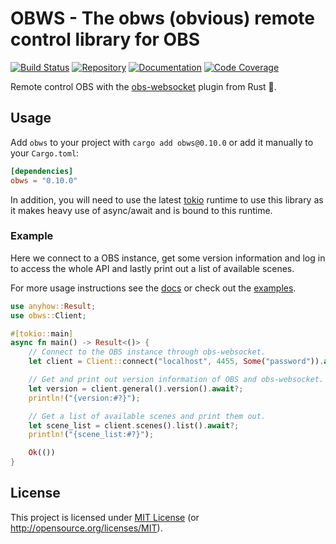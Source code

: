 # OBWS - The obws (obvious) remote control library for OBS

[![Build Status][build-img]][build-url]
[![Repository][crates-img]][crates-url]
[![Documentation][doc-img]][doc-url]
[![Code Coverage][cover-img]][cover-url]

[build-img]: https://img.shields.io/github/actions/workflow/status/dnaka91/obws/ci.yml?branch=main&style=for-the-badge
[build-url]: https://github.com/dnaka91/obws/actions?query=workflow%3ACI
[crates-img]: https://img.shields.io/crates/v/obws?style=for-the-badge
[crates-url]: https://crates.io/crates/obws
[doc-img]: https://img.shields.io/badge/docs.rs-obws-4d76ae?style=for-the-badge
[doc-url]: https://docs.rs/obws
[cover-img]: https://img.shields.io/endpoint?url=https://dnaka91.github.io/obws/coverage.json&style=for-the-badge
[cover-url]: https://dnaka91.github.io/obws

Remote control OBS with the [obs-websocket] plugin from Rust 🦀.

[obs-websocket]: https://github.com/Palakis/obs-websocket

## Usage

Add `obws` to your project with `cargo add obws@0.10.0` or add it manually to your
`Cargo.toml`:

```toml
[dependencies]
obws = "0.10.0"
```

In addition, you will need to use the latest [tokio](https://tokio.rs) runtime to use this library
as it makes heavy use of async/await and is bound to this runtime.

[cargo-edit]: https://github.com/killercup/cargo-edit

### Example

Here we connect to a OBS instance, get some version information and log in to access the whole API
and lastly print out a list of available scenes.

For more usage instructions see the [docs](https://docs.rs/obws) or check out the
[examples](examples/README.md).

```rust
use anyhow::Result;
use obws::Client;

#[tokio::main]
async fn main() -> Result<()> {
    // Connect to the OBS instance through obs-websocket.
    let client = Client::connect("localhost", 4455, Some("password")).await?;

    // Get and print out version information of OBS and obs-websocket.
    let version = client.general().version().await?;
    println!("{version:#?}");

    // Get a list of available scenes and print them out.
    let scene_list = client.scenes().list().await?;
    println!("{scene_list:#?}");

    Ok(())
}
```

## License

This project is licensed under [MIT License](LICENSE) (or <http://opensource.org/licenses/MIT>).

